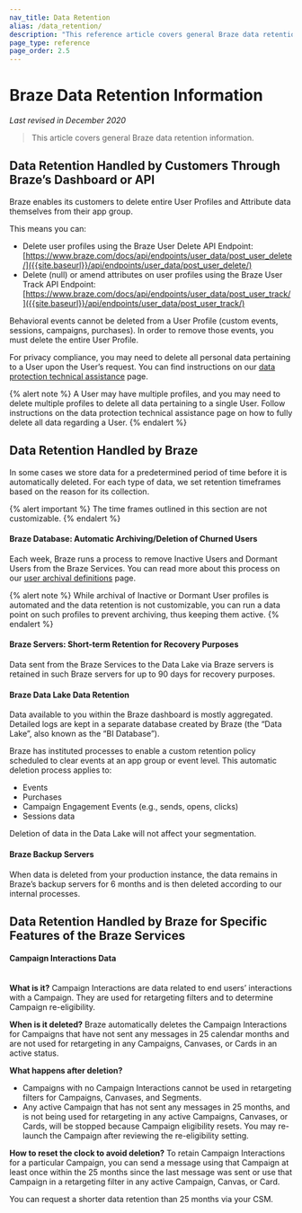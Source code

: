 ```yaml
---
nav_title: Data Retention
alias: /data_retention/
description: "This reference article covers general Braze data retention information."
page_type: reference
page_order: 2.5
---
```


# Braze Data Retention Information

*Last revised in December 2020*

> This article covers general Braze data retention information.

## Data Retention Handled by Customers Through Braze’s Dashboard or API

Braze enables its customers to delete entire User Profiles and Attribute data themselves from their app group.

This means you can: 
- Delete user profiles using the Braze User Delete API Endpoint: 
[https://www.braze.com/docs/api/endpoints/user_data/post_user_delete/]({{site.baseurl}}/api/endpoints/user_data/post_user_delete/)
- Delete (null) or amend attributes on user profiles using the Braze User Track API Endpoint:
[https://www.braze.com/docs/api/endpoints/user_data/post_user_track/]({{site.baseurl}}/api/endpoints/user_data/post_user_track/)

Behavioral events cannot be deleted from a User Profile (custom events, sessions, campaigns, purchases). In order to remove those events, you must delete the entire User Profile.

For privacy compliance, you may need to delete all personal data pertaining to a User upon the User’s request. You can find instructions on our [data protection technical assistance]({{site.baseurl}}/help/dp-technical-assistance/#the-right-to-erasure) page.

{% alert note %}
A User may have multiple profiles, and you may need to delete multiple profiles to delete all data pertaining to a single User. Follow instructions on the data protection technical assistance page on how to fully delete all data regarding a User.
{% endalert %}

## Data Retention Handled by Braze

In some cases we store data for a predetermined period of time before it is automatically deleted. For each type of data, we set retention timeframes based on the reason for its collection.

{% alert important %} The time frames outlined in this section are not customizable. {% endalert %}

#### Braze Database: Automatic Archiving/Deletion of Churned Users

Each week, Braze runs a process to remove Inactive Users and Dormant Users from the Braze Services. You can read more about this process on our [user archival definitions]({{site.baseurl}}/user_guide/data_and_analytics/user_data_collection/user_archival/) page.

{% alert note %} While archival of Inactive or Dormant User profiles is automated and the data retention is not customizable, you can run a data point on such profiles to prevent archiving, thus keeping them active. {% endalert %}

#### Braze Servers: Short-term Retention for Recovery Purposes

Data sent from the Braze Services to the Data Lake via Braze servers is retained in such Braze servers for up to 90 days for recovery purposes.

#### Braze Data Lake Data Retention

Data available to you within the Braze dashboard is mostly aggregated. Detailed logs are kept in a separate database created by Braze (the “Data Lake”, also known as the “BI Database”).

Braze has instituted processes to enable a custom retention policy scheduled to clear events at an app group or event level. This automatic deletion process applies to:

- Events
- Purchases
- Campaign Engagement Events (e.g., sends, opens, clicks)
- Sessions data

Deletion of data in the Data Lake will not affect your segmentation.

#### Braze Backup Servers

When data is deleted from your production instance, the data remains in Braze’s backup servers for 6 months and is then deleted according to our internal processes.

## Data Retention Handled by Braze for Specific Features of the Braze Services
 
#### Campaign Interactions Data 
 
<br>**What is it?** Campaign Interactions are data related to end users’ interactions with a Campaign. They are used for retargeting filters and to determine Campaign re-eligibility.
 
**When is it deleted?** Braze automatically deletes the Campaign Interactions for Campaigns that have not sent any messages in 25 calendar months and are not used for retargeting in any Campaigns, Canvases, or Cards in an active status. 
 
**What happens after deletion?**
 - Campaigns with no Campaign Interactions cannot be used in retargeting filters for Campaigns, Canvases, and Segments.
 - Any active Campaign that has not sent any messages in 25 months, and is not being used for retargeting in any active Campaigns, Canvases, or Cards, will be stopped because Campaign eligibility resets. You may re-launch the Campaign after reviewing the re-eligibility setting.
 
**How to reset the clock to avoid deletion?** To retain Campaign Interactions for a particular Campaign, you can send a message using that Campaign at least once within the 25 months since the last message was sent or use that Campaign in a retargeting filter in any active Campaign, Canvas, or Card.
 
You can request a shorter data retention than 25 months via your CSM.


